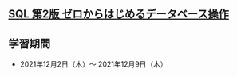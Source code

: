 ## [SQL 第2版 ゼロからはじめるデータベース操作](https://www.amazon.co.jp/dp/B01HD5VWWO/)

## 学習期間
- 2021年12月2日（木）〜 2021年12月9日（木）
